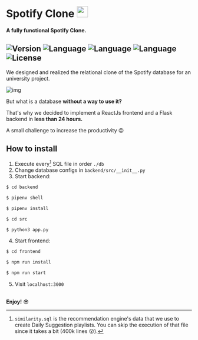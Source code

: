 # Spotify Clone <img src="https://cdn.iconscout.com/icon/free/png-256/spotify-11-432546.png" height="30em"> 
#### A fully functional Spotify Clone.

![Version](https://img.shields.io/badge/Version-0.1.0-brightgreen)
![Language](https://img.shields.io/badge/Language-python-blue)
![Language](https://img.shields.io/badge/Language-javascript-yellow)
![Language](https://img.shields.io/badge/Language-SQL-purple)
![License](https://img.shields.io/badge/License-MIT-red)
---
We designed and realized the relational clone of the Spotify database for an university project. 

![img](./readme_examples/demo.gif)


But what is a database **without a way to use it?**

That's why we decided to implement a ReactJs frontend and a Flask backend in **less than 24 hours.**

A small challenge to increase the productivity 😉

## How to install

1. Execute every[^1] SQL file in order `./db`
2. Change database configs in `backend/src/__init__.py`
3. Start backend:
   
```bash
$ cd backend

$ pipenv shell

$ pipenv install

$ cd src

$ python3 app.py
```

4. Start frontend:
   
```bash
$ cd frontend

$ npm run install

$ npm run start
```
5. Visit `localhost:3000`

\
**Enjoy!** 😎

[^1]: `similarity.sql` is the recommendation engine's data that we use to create Daily Suggestion playlists. You can skip the execution of that file since it takes a bit (400k lines 😮).
